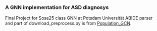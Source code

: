 ### A GNN implementation for ASD diagnosys

Final Project for Sose25 class GNN at Potsdam Universität
ABIDE parser and part of download_preprocess.py  is from [Population_GCN](https://github.com/parisots/population-gcn). 

